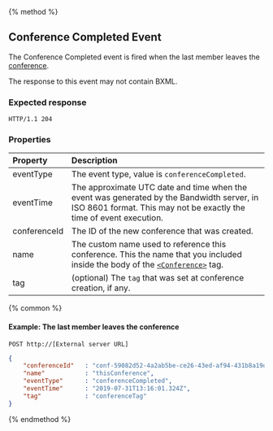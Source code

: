 {% method %}
## Conference Completed Event
The Conference Completed event is fired when the last member leaves the [conference](../verbs/conference.md).

The response to this event may not contain BXML.

### Expected response

```http
HTTP/1.1 204
```

### Properties

| Property         | Description |
|:-----------------|:------------|
| eventType        | The event type, value is `conferenceCompleted`. |
| eventTime        | The approximate UTC date and time when the event was generated by the Bandwidth server, in ISO 8601 format. This may not be exactly the time of event execution. |
| conferenceId     | The ID of the new conference that was created. |
| name             | The custom name used to reference this conference. This the name that you included inside the body of the [`<Conference>`](../verbs/conference.md) tag. |
| tag              | (optional) The `tag` that was set at conference creation, if any. |

{% common %}

#### Example: The last member leaves the conference

```
POST http://[External server URL]
```

```json
{
    "conferenceId"   : "conf-59082d52-4a2ab5be-ce26-43ed-af94-431b8a19d4e3",
    "name"           : "thisConference",
    "eventType"      : "conferenceCompleted",
    "eventTime"      : "2019-07-31T13:16:01.324Z",
    "tag"            : "conferenceTag"
}
```

{% endmethod %}
